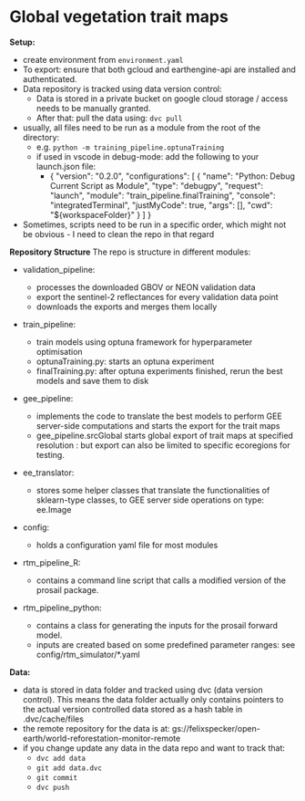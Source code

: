 # Global vegetation trait maps

**Setup:**
- create environment from `environment.yaml`
- To export: ensure that both gcloud and earthengine-api are installed and authenticated. 
- Data repository is tracked using data version control:
    - Data is stored in a private bucket on google cloud storage / access needs to be manually granted. 
    - After that: pull the data using: `dvc pull`
- usually, all files need to be run as a module from the root of the directory:
    - e.g. `python -m training_pipeline.optunaTraining`
    - if used in vscode in debug-mode: add the following to your launch.json file:
        - {
                "version": "0.2.0",
                "configurations": [
                    {
                        "name": "Python: Debug Current Script as Module",
                        "type": "debugpy",
                        "request": "launch",
                        "module": "train_pipeline.finalTraining",
                        "console": "integratedTerminal",
                        "justMyCode": true,
                        "args": [],
                        "cwd": "${workspaceFolder}"
                    }
                ]
            }
- Sometimes, scripts need to be run in a specific order, which might not be obvious - I need to clean the repo in that regard

**Repository Structure**
The repo is structure in different modules:
- validation_pipeline:
    - processes the downloaded GBOV or NEON validation data
    - export the sentinel-2 reflectances for every validation data point
    - downloads the exports and merges them locally

- train_pipeline:
    - train models using optuna framework for hyperparameter optimisation
    - optunaTraining.py: starts an optuna experiment 
    - finalTraining.py: after optuna experiments finished, rerun the best models and save them to disk

- gee_pipeline: 
    - implements the code to translate the best models to perform GEE server-side computations and starts the export for the trait maps
    - gee_pipeline.srcGlobal starts global export of trait maps at specified resolution : but export can also be limited to specific ecoregions for testing. 
    
- ee_translator: 
    - stores some helper classes that translate the functionalities of sklearn-type classes, to GEE server side operations on type: ee.Image

- config:
    - holds a configuration yaml file for most modules

- rtm_pipeline_R:
    - contains a command line script that calls a modified version of the prosail package. 

- rtm_pipeline_python:
    - contains a class for generating the inputs for the prosail forward model. 
    - inputs are created based on some predefined parameter ranges: see config/rtm_simulator/*.yaml


**Data:**
- data is stored in data folder and tracked using dvc (data version control). This means the data folder actually only contains pointers to the actual version controlled data stored as a hash table in .dvc/cache/files
- the remote repository for the data is at: gs://felixspecker/open-earth/world-reforestation-monitor-remote
- if you change update any data in the data repo and want to track that:
    - `dvc add data`
    - `git add data.dvc`
    - `git commit`
    - `dvc push`

